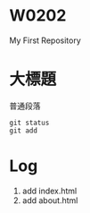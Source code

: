 # W0202
My First Repository
# 大標題
普通段落

```
git status
git add
```

# Log
1. add index.html
1. add about.html
